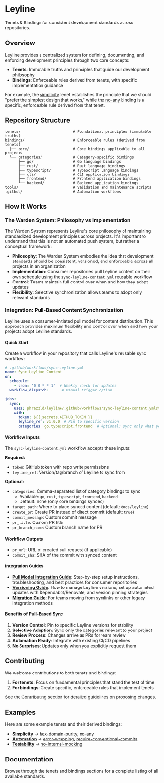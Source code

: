 # Leyline

Tenets & Bindings for consistent development standards across repositories.

## Overview

Leyline provides a centralized system for defining, documenting, and enforcing
development principles through two core concepts:

- **Tenets**: Immutable truths and principles that guide our development philosophy
- **Bindings**: Enforceable rules derived from tenets, with specific implementation
  guidance

For example, the [simplicity](tenets/simplicity.md) tenet establishes the principle that
we should "prefer the simplest design that works," while the
[no-any](bindings/categories/typescript/no-any.md) binding is a specific, enforceable rule derived from
that tenet.

## Repository Structure

```
tenets/                        # Foundational principles (immutable truths)
bindings/                      # Enforceable rules (derived from tenets)
  ├── core/                    # Core bindings applicable to all projects
  └── categories/              # Category-specific bindings
      ├── go/                  # Go language bindings
      ├── rust/                # Rust language bindings
      ├── typescript/          # TypeScript language bindings
      ├── cli/                 # CLI application bindings
      ├── frontend/            # Frontend application bindings
      └── backend/             # Backend application bindings
tools/                         # Validation and maintenance scripts
.github/                       # Automation workflows
```

## How It Works

### The Warden System: Philosophy vs Implementation

The Warden System represents Leyline's core philosophy of maintaining standardized development
principles across projects. It's important to understand that this is not an automated push
system, but rather a conceptual framework:

- **Philosophy**: The Warden System embodies the idea that development standards should be
  consistent, versioned, and enforceable across all projects in an organization
- **Implementation**: Consumer repositories pull Leyline content on their own schedule using
  the `sync-leyline-content.yml` reusable workflow
- **Control**: Teams maintain full control over when and how they adopt updates
- **Flexibility**: Selective synchronization allows teams to adopt only relevant standards

### Integration: Pull-Based Content Synchronization

Leyline uses a consumer-initiated pull model for content distribution. This approach provides
maximum flexibility and control over when and how your projects adopt Leyline standards.

#### Quick Start

Create a workflow in your repository that calls Leyline's reusable sync workflow:

```yaml
# .github/workflows/sync-leyline.yml
name: Sync Leyline Content
on:
  schedule:
    - cron: '0 0 * * 1'  # Weekly check for updates
  workflow_dispatch:      # Manual trigger option

jobs:
  sync:
    uses: phrazzld/leyline/.github/workflows/sync-leyline-content.yml@v1
    with:
      token: ${{ secrets.GITHUB_TOKEN }}
      leyline_ref: v1.0.0  # Pin to specific version
      categories: go,typescript,frontend  # Optional: sync only what you need
```

#### Workflow Inputs

The `sync-leyline-content.yml` workflow accepts these inputs:

**Required:**
- `token`: GitHub token with repo write permissions
- `leyline_ref`: Version/tag/branch of Leyline to sync from

**Optional:**
- `categories`: Comma-separated list of category bindings to sync
  - Available: `go`, `rust`, `typescript`, `frontend`, `backend`
  - Default: none (only core bindings synced)
- `target_path`: Where to place synced content (default: `docs/leyline`)
- `create_pr`: Create PR instead of direct commit (default: `true`)
- `commit_message`: Custom commit message
- `pr_title`: Custom PR title
- `pr_branch_name`: Custom branch name for PR

#### Workflow Outputs

- `pr_url`: URL of created pull request (if applicable)
- `commit_sha`: SHA of the commit with synced content

#### Integration Guides

- **[Pull Model Integration Guide](integration/pull-model-guide.md)**: Step-by-step setup instructions,
  troubleshooting, and best practices for consumer repositories
- **[Versioning Guide](integration/versioning-guide.md)**: How to manage Leyline versions,
  set up automated updates with Dependabot/Renovate, and version pinning strategies
- **[Migration Guide](migration-guide.md)**: For teams moving from symlinks or other
  legacy integration methods

#### Benefits of Pull-Based Sync

1. **Version Control**: Pin to specific Leyline versions for stability
2. **Selective Adoption**: Sync only the categories relevant to your project
3. **Review Process**: Changes arrive as PRs for team review
4. **Automation Ready**: Integrate with existing CI/CD pipelines
5. **No Surprises**: Updates only when you explicitly request them

## Contributing

We welcome contributions to both tenets and bindings:

1. **For tenets**: Focus on fundamental principles that stand the test of time
1. **For bindings**: Create specific, enforceable rules that implement tenets

See the [Contributing](CONTRIBUTING.md) section for detailed guidelines on proposing
changes.

## Examples

Here are some example tenets and their derived bindings:

- **[Simplicity](tenets/simplicity.md)** →
  [hex-domain-purity](bindings/core/hex-domain-purity.md),
  [no-any](bindings/categories/typescript/no-any.md)
- **[Automation](tenets/automation.md)** →
  [error-wrapping](bindings/categories/go/error-wrapping.md),
  [require-conventional-commits](bindings/core/require-conventional-commits.md)
- **[Testability](tenets/testability.md)** →
  [no-internal-mocking](bindings/core/no-internal-mocking.md)

## Documentation

Browse through the tenets and bindings sections for a complete listing of all available
standards.
